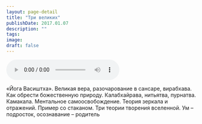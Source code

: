 ```yaml
---
layout: page-detail
title: "Три великих"
publishDate: 2017.01.07
description: ""
tags:
image:
draft: false
---
```


<audio title="2017.01.07 - Три великих.mp3" src="https://filer-api.advayta.org/v1.0/public/files/73531" controls=""></audio>

 «Йога Васиштха». Великая вера, разочарование в сансаре, вирабхава. Как обрести божественную природу. Калабхайрава, нитьятва, пурнатва. Камакала. Ментальное самоосвобождение. Теория зеркала и отражений. Пример со стаканом. Три теории творения вселенной. Ум – подросток, осознавание – родитель 

  
